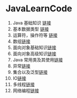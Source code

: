 # JavaLearnCode
 1. Java 基础知识 [链接](https://www.github.com)
 2. 基本数据类型  [链接](https://www.github.com)
 3. 运算符，操作符等 [链接](https://www.github.com)
 4. 数组[链接](https://www.github.com)
 5. 面向对象基础知识[链接](https://www.github.com)
 6. 面向对象高级知识[链接](https://www.github.com)
 7. Java 常用类及其使用[链接](https://www.github.com)
 8. 异常[链接](https://www.github.com)
 9. 集合以及泛型[链接](https://www.github.com)
 10. IO[链接](https://www.github.com)
 11. 多线程[链接](https://www.github.com)
 12. 网络编程[链接](https://www.github.com)
 
 

